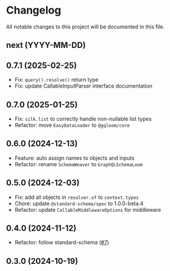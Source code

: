 # Changelog

All notable changes to this project will be documented in this file.

## next (YYYY-MM-DD)

## 0.7.1 (2025-02-25)

* Fix: `query().resolve()` return type
* Fix: update CallableInputParser interface documentation

## 0.7.0 (2025-01-25)

* Fix: `silk.list` to correctly handle non-nullable list types
* Refactor: move `EasyDataLoader` to `@gqloom/core`

## 0.6.0 (2024-12-13)

* Feature: auto assign names to objects and inputs
* Refactor: rename `SchemaWeaver` to `GraphQLSchemaLoom`

## 0.5.0 (2024-12-03)

* Fix: add all objects in `resolver.of` to `context.types`
* Chore: update `@standard-schema/spec` to 1.0.0-beta.4
* Refactor: update `CallableMiddlewareOptions` for middleware

## 0.4.0 (2024-11-12)

* Refactor: follow standard-schema ([#7](https://github.com/modevol-com/gqloom/pull/7))

## 0.3.0 (2024-10-19)
